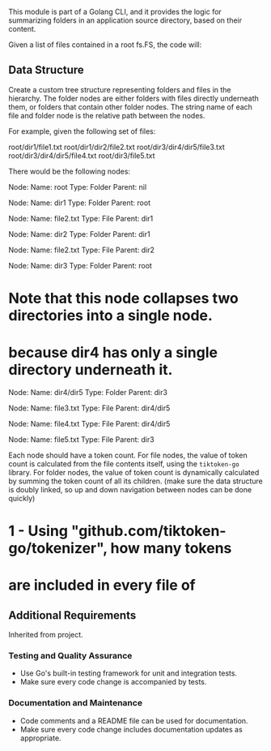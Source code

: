 This module is part of a Golang CLI, and it provides the logic for
summarizing folders in an application source directory, based on
their content.

Given a list of files contained in a root fs.FS, the code will:

## Data Structure

Create a custom tree structure representing folders and files in the
hierarchy. The folder nodes are either folders with files directly
underneath them, or folders that contain other folder nodes. The
string name of each file and folder node is the relative path between
the nodes.

For example, given the following set of files:

root/dir1/file1.txt
root/dir1/dir2/file2.txt
root/dir3/dir4/dir5/file3.txt
root/dir3/dir4/dir5/file4.txt
root/dir3/file5.txt

There would be the following nodes:

Node:
  Name: root
  Type: Folder
  Parent: nil

Node:
  Name: dir1
  Type: Folder
  Parent: root

Node:
  Name: file2.txt
  Type: File
  Parent: dir1

Node:
  Name: dir2
  Type: Folder
  Parent: dir1

Node:
  Name: file2.txt
  Type: File
  Parent: dir2

Node:
  Name: dir3
  Type: Folder
  Parent: root

# Note that this node collapses two directories into a single node.
# because dir4 has only a single directory underneath it.
Node:
  Name: dir4/dir5
  Type: Folder
  Parent: dir3

Node:
  Name: file3.txt
  Type: File
  Parent: dir4/dir5

Node:
  Name: file4.txt
  Type: File
  Parent: dir4/dir5

Node:
  Name: file5.txt
  Type: File
  Parent: dir3

Each node should have a token count. For file nodes, the value of
token count is calculated from the file contents itself, using the
`tiktoken-go` library. For folder nodes, the value of token count is
dynamically calculated by summing the token count of all its children.
(make sure the data structure is doubly linked, so up and down
navigation between nodes can be done quickly)
# 1 - Using "github.com/tiktoken-go/tokenizer", how many tokens
#     are included in every file of

## Additional Requirements
Inherited from project.

### Testing and Quality Assurance
- Use Go's built-in testing framework for unit and integration tests.
- Make sure every code change is accompanied by tests.

### Documentation and Maintenance
- Code comments and a README file can be used for documentation.
- Make sure every code change includes documentation updates as
  appropriate.
